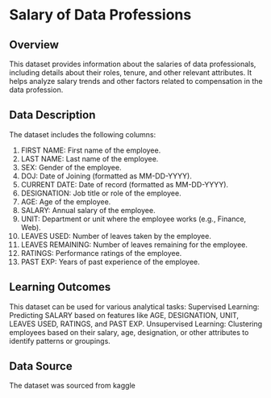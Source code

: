 # Salary of Data Professions
## Overview
This dataset provides information about the salaries of data professionals, including details about their roles, tenure, and other relevant attributes. 
It helps analyze salary trends and other factors related to compensation in the data profession.

## Data Description
The dataset includes the following columns:

1. FIRST NAME: First name of the employee.
2. LAST NAME: Last name of the employee.
3. SEX: Gender of the employee.
4. DOJ: Date of Joining (formatted as MM-DD-YYYY).
5. CURRENT DATE: Date of record (formatted as MM-DD-YYYY).
6. DESIGNATION: Job title or role of the employee.
7. AGE: Age of the employee.
8. SALARY: Annual salary of the employee.
9. UNIT: Department or unit where the employee works (e.g., Finance, Web).
10. LEAVES USED: Number of leaves taken by the employee.
11. LEAVES REMAINING: Number of leaves remaining for the employee.
12. RATINGS: Performance ratings of the employee.
13. PAST EXP: Years of past experience of the employee.

## Learning Outcomes
This dataset can be used for various analytical tasks:
Supervised Learning: Predicting SALARY based on features like AGE, DESIGNATION, UNIT, LEAVES USED, RATINGS, and PAST EXP.
Unsupervised Learning: Clustering employees based on their salary, age, designation, or other attributes to identify patterns or groupings.

## Data Source
The dataset was sourced from kaggle
